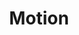 ---
description: These photos are from the June issue of me and my friend's photo zine, titled "Motion". After "Dark" and this, I honestly got a little sick of doing conceptual, zine-targeted photography. While I'm ultimately happy with how this extended series went, the later issues of the Zine went back to the "shoot whatever you want and figure out how to relate it to the theme later" style of photography that was much more casually enjoyable.
featured_image: 20240619-07.jpg
sort_by: Name # Exif.Date
sort_order: asc
title: Motion
type: gallery
weight: 3
tags: zine
params:
  theme: dark
---